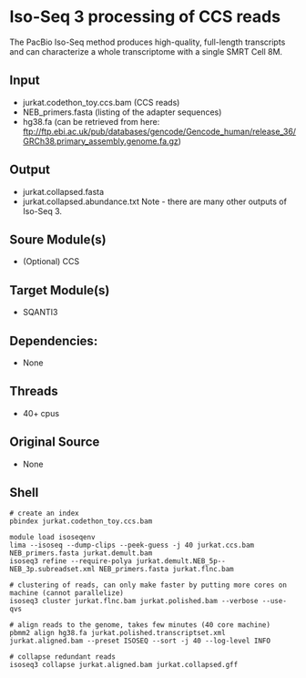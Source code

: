 # Iso-Seq 3 processing of CCS reads
The PacBio Iso-Seq method produces high-quality, full-length transcripts and can characterize a whole transcriptome with a single SMRT Cell 8M.

## Input
- jurkat.codethon_toy.ccs.bam (CCS reads)
- NEB_primers.fasta (listing of the adapter sequences)
- hg38.fa (can be retrieved from here: ftp://ftp.ebi.ac.uk/pub/databases/gencode/Gencode_human/release_36/GRCh38.primary_assembly.genome.fa.gz)

## Output
- jurkat.collapsed.fasta
- jurkat.collapsed.abundance.txt
Note - there are many other outputs of Iso-Seq 3.

## Soure Module(s)
- (Optional) CCS

## Target Module(s)
- SQANTI3

## Dependencies: 
- None

## Threads
- 40+ cpus

## Original Source
- None

## Shell
```
# create an index
pbindex jurkat.codethon_toy.ccs.bam

module load isoseqenv
lima --isoseq --dump-clips --peek-guess -j 40 jurkat.ccs.bam NEB_primers.fasta jurkat.demult.bam
isoseq3 refine --require-polya jurkat.demult.NEB_5p--NEB_3p.subreadset.xml NEB_primers.fasta jurkat.flnc.bam

# clustering of reads, can only make faster by putting more cores on machine (cannot parallelize)
isoseq3 cluster jurkat.flnc.bam jurkat.polished.bam --verbose --use-qvs

# align reads to the genome, takes few minutes (40 core machine)
pbmm2 align hg38.fa jurkat.polished.transcriptset.xml jurkat.aligned.bam --preset ISOSEQ --sort -j 40 --log-level INFO

# collapse redundant reads
isoseq3 collapse jurkat.aligned.bam jurkat.collapsed.gff
```
